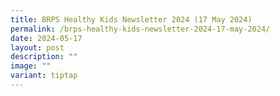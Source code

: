 ```yaml
---
title: BRPS Healthy Kids Newsletter 2024 (17 May 2024)
permalink: /brps-healthy-kids-newsletter-2024-17-may-2024/
date: 2024-05-17
layout: post
description: ""
image: ""
variant: tiptap
---
```

